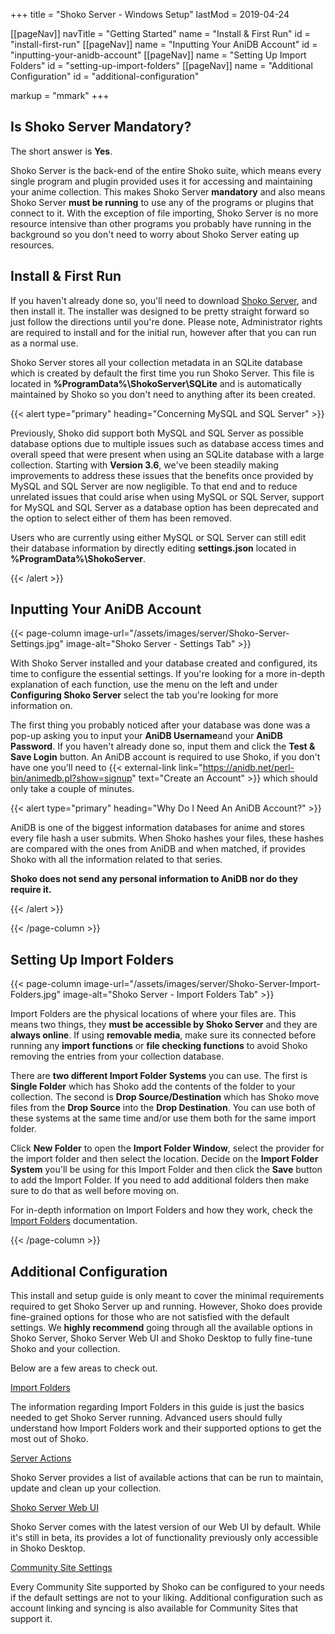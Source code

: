 +++
title = "Shoko Server - Windows Setup"
lastMod = 2019-04-24


[[pageNav]]
navTitle = "Getting Started"
name = "Install & First Run"
id = "install-first-run"
[[pageNav]]
name = "Inputting Your AniDB Account"
id = "inputting-your-anidb-account"
[[pageNav]]
name = "Setting Up Import Folders"
id = "setting-up-import-folders"
[[pageNav]]
name = "Additional Configuration"
id = "additional-configuration"

markup = "mmark"
+++

## Is Shoko Server Mandatory?

The short answer is **Yes**.

Shoko Server is the back-end of the entire Shoko suite, which means every single program and plugin provided uses it for accessing and maintaining your anime collection. This makes Shoko Server **mandatory** and also means Shoko Server **must be running** to use any of the programs or plugins that connect to it. With the exception of file importing, Shoko Server is no more resource intensive than other programs you probably have running in the background so you don't need to worry about Shoko Server eating up resources.

## Install & First Run

If you haven't already done so, you'll need to download [Shoko Server](http://shokoanime.com/downloads/#stable-releases), and then install it. The installer was designed to be pretty straight forward so just follow the directions until you're done. Please note, Administrator rights are required to install and for the initial run, however after that you can run as a normal use.

Shoko Server stores all your collection metadata in an SQLite database which is created by default the first time you run Shoko Server. This file is located in **%ProgramData%\\ShokoServer\\SQLite** and is automatically maintained by Shoko so you don't need to anything after its been created.

{{< alert type="primary" heading="Concerning MySQL and SQL Server" >}}

Previously, Shoko did support both MySQL and SQL Server as possible database options due to multiple issues such as database access times and overall speed that were present when using an SQLite database with a large collection. Starting with **Version 3.6**, we've been steadily making improvements to address these issues that the benefits once provided by MySQL and SQL Server are now negligible. To that end and to reduce unrelated issues that could arise when using MySQL or SQL Server, support for MySQL and SQL Server as a database option has been deprecated and the option to select either of them has been removed.

Users who are currently using either MySQL or SQL Server can still edit their database information by directly editing **settings.json** located in **%ProgramData%\\ShokoServer**.

{{< /alert >}}

## Inputting Your AniDB Account

{{< page-column image-url="/assets/images/server/Shoko-Server-Settings.jpg" image-alt="Shoko Server - Settings Tab" >}}

With Shoko Server installed and your database created and configured, its time to configure the essential settings. If you're looking for a more in-depth explanation of each function, use the menu on the left and under **Configuring Shoko Server** select the tab you're looking for more information on.

The first thing you probably noticed after your database was done was a pop-up asking you to input your **AniDB Username**and your **AniDB Password**. If you haven't already done so, input them and click the **Test & Save Login** button. An AniDB account is required to use Shoko, if you don't have one you'll need to {{< external-link link="https://anidb.net/perl-bin/animedb.pl?show=signup" text="Create an Account" >}} which should only take a couple of minutes.

{{< alert type="primary" heading="Why Do I Need An AniDB Account?" >}}

AniDB is one of the biggest information databases for anime and stores every file hash a user submits. When Shoko hashes your files, these hashes are compared with the ones from AniDB and when matched, if provides Shoko with all the information related to that series.

**Shoko does not send any personal information to AniDB nor do they require it.**

{{< /alert >}}

{{< /page-column >}}

## Setting Up Import Folders

{{< page-column image-url="/assets/images/server/Shoko-Server-Import-Folders.jpg" image-alt="Shoko Server - Import Folders Tab" >}}

Import Folders are the physical locations of where your files are. This means two things, they **must be accessible by Shoko Server** and they are **always online**. If using **removable media**, make sure its connected before running any **import functions** or **file checking functions** to avoid Shoko removing the entries from your collection database.

There are **two different Import Folder Systems** you can use. The first is **Single Folder** which has Shoko add the contents of the folder to your collection. The second is **Drop Source/Destination** which has Shoko move files from the **Drop Source** into the **Drop Destination**. You can use both of these systems at the same time and/or use them both for the same import folder.

Click **New Folder** to open the **Import Folder Window**, select the provider for the import folder and then select the location. Decide on the **Import Folder System** you'll be using for this Import Folder and then click the **Save** button to add the Import Folder. If you need to add additional folders then make sure to do that as well before moving on.

For in-depth information on Import Folders and how they work, check the [Import Folders](config.html#import-folders) documentation.

{{< /page-column >}}

## Additional Configuration

This install and setup guide is only meant to cover the minimal requirements required to get Shoko Server up and running. However, Shoko does provide fine-grained options for those who are not satisfied with the default settings. We **highly recommend** going through all the available options in Shoko Server, Shoko Server Web UI and Shoko Desktop to fully fine-tune Shoko and your collection.

Below are a few areas to check out.

[Import Folders](../server/config.html#import-folders)

The information regarding Import Folders in this guide is just the basics needed to get Shoko Server running. Advanced users should fully understand how Import Folders work and their supported options to get the most out of Shoko.

[Server Actions](../server/config.html#actions-info)

Shoko Server provides a list of available actions that can be run to maintain, update and clean up your collection.

[Shoko Server Web UI](../server/webui.html)

Shoko Server comes with the latest version of our Web UI by default. While it's still in beta, its provides a lot of functionality previously only accessible in Shoko Desktop.

[Community Site Settings](#)

Every Community Site supported by Shoko can be configured to your needs if the default settings are not to your liking. Additional configuration such as account linking and syncing is also available for Community Sites that support it.